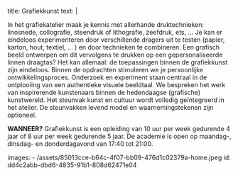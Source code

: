 title: Grafiekkunst
text: |
  <p>In het grafiekatelier maak je kennis met allerhande
  druktechnieken: linosnede, collografie, steendruk
  of lithografie, zeefdruk, ets, ... Je kan er eindeloos
  experimenteren door verschillende dragers uit te
  testen (papier, karton, hout, textiel, ... ) en door
  technieken te combineren. Een grafisch beeld
  ontwerpen om dit vervolgens te drukken op een
  gepersonaliseerde linnen draagtas? Het kan allemaal: de toepassingen binnen de grafiekkunst zijn
  eindeloos.
  Binnen de opdrachten stimuleren we je persoonlijke
  ontwikkelingsproces. Onderzoek en experiment staan
  centraal in de ontplooiing van een authentieke visuele
  beeldtaal. We bespreken het werk van inspirerende
  kunstenaars binnen de hedendaagse (grafische)
  kunstwereld.
  Het steunvak kunst en cultuur wordt volledig
  geïntegreerd in het atelier. De steunvakken levend
  model en waarnemingstekenen zijn optioneel.
  </p>
  <p><strong>WANNEER?</strong> Grafiekkunst is een opleiding van 10
  uur per week gedurende 4 jaar of 8 uur per week
  gedurende 5 jaar.
  De academie is open op maandag-, dinsdag- en
  donderdagavond van 17:40 tot 21:00.
  </p>
images:
  - /assets/85013cce-b64c-4f07-bb09-476d1c02379a-home.jpeg
id: dd4c2abb-dbd6-4835-91b1-808d62471e04
